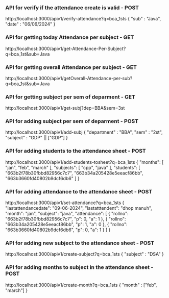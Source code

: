 ### API for verify if the attendance create is valid - POST
http://localhost:3000/apiv1/verify-attendance?q=bca_1sts
{
 "sub" : "Java",
 "date" : "06/06/2024"
}

### API for getting today Attendance per subject - GET
http://localhost:3000/apiv1/get-Attendance-Per-Subject?q=bca_1st&sub=Java



### API for getting overall Attendance per subject - GET
http://localhost:3000/apiv1/getOverall-Attendance-per-sub?q=bca_1st&sub=Java




### API for getting subject per sem of deparment - GET
http://localhost:3000/apiv1/get-subj?dep=BBA&sem=3st



### API for adding subject per sem of deparment - POST
http://localhost:3000/apiv1/add-subj
{
  "department" : "BBA",
  "sem" : "2st",
  "subject" : "GDP" || ["GDP"]
}


### API for adding students to the attendance sheet - POST
http://localhost:3000/apiv1/add-students-tosheet?q=bca_1sts
{
  "months": [
    "jan",
    "feb",
    "march"
  ],
  "subjects": [
    "cpp",
    "java"
  ],
  "students": [
    "663b2f78b30fbbd82956c7c7",
    "663b34a205428e5eeacf86bb",
    "663b3660fd40802b9dcf6db6"
  ]
}



### API for adding attendance to the attendance sheet - POST
http://localhost:3000/apiv1/set-attendance?q=bca_1sts
{
  "lastattendancedate": "09-06-2024",
  "lastatttendent": "dhop manuh",
  "month": "jan",
  "subject": "java",
  "attendance": [
    {
      "rollno": "663b2f78b30fbbd82956c7c7",
      "p": 0,
      "a": 1
    },
    {
      "rollno": "663b34a205428e5eeacf86bb",
      "p": 1,
      "a": 0
    },
    {
      "rollno": "663b3660fd40802b9dcf6db6",
      "p": 0,
      "a": 1
    }
  ]
}

### API for adding new subject to the attendance sheet - POST
http://localhost:3000/apiv1/​create-subject?q=bca_1sts
{
  "subject" : "DSA"
}


### API for adding months to subject in the attendance sheet - POST
http://localhost:3000/apiv1/create-month?q=bca_1sts
{
  "month" : ["feb", "march"]
}